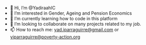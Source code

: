 - 👋 Hi, I’m @YadiraahIC
- 👀 I’m interested in Gender, Ageing and Pension Economics
- 🌱 I’m currently learning how to code in this platform
- 💞️ I’m looking to collaborate on many projects related to my job.
- 📫 How to reach me: yad.iparraguirre@gmail.com or yiparraguirre@poverty-action.org

<!---
YadiraahIC/YadiraahIC is a ✨ special ✨ repository because its `README.md` (this file) appears on your GitHub profile.
You can click the Preview link to take a look at your changes.
--->
